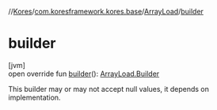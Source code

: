 //[Kores](../../../index.md)/[com.koresframework.kores.base](../index.md)/[ArrayLoad](index.md)/[builder](builder.md)

# builder

[jvm]\
open override fun [builder](builder.md)(): [ArrayLoad.Builder](-builder/index.md)

This builder may or may not accept null values, it depends on implementation.
